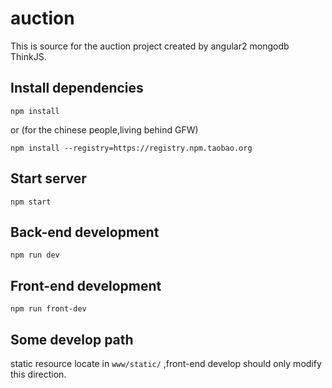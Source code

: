 # auction
This is source for the auction project
created by angular2 mongodb ThinkJS.

## Install dependencies

```
npm install
```

or (for the chinese people,living behind GFW)

```
npm install --registry=https://registry.npm.taobao.org
```
## Start server

```
npm start
```
## Back-end development

```
npm run dev
```

## Front-end development

```
npm run front-dev
```

## Some develop path
static resource locate in `www/static/` ,front-end develop should only modify this direction.